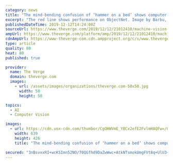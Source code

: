 ```yaml
---
category: news
title: "The mind-bending confusion of ‘hammer on a bed’ shows computer vision is far from solved"
excerpt: "The red line shows performance on ObjectNet. Image by Barbu, Mayo, et al. This fragility in computer vision systems is well-known, though, and AI engineers have been working on this problem for years. They’ve even released similar datasets before ..."
publishedDateTime: 2019-12-12T14:24:00Z
sourceUrl: https://www.theverge.com/2019/12/12/21012410/machine-vision-ai-adversarial-images-dataset-objectnet-mit-algorithms
ampUrl: https://www.theverge.com/platform/amp/2019/12/12/21012410/machine-vision-ai-adversarial-images-dataset-objectnet-mit-algorithms
cdnAmpUrl: https://www-theverge-com.cdn.ampproject.org/c/s/www.theverge.com/platform/amp/2019/12/12/21012410/machine-vision-ai-adversarial-images-dataset-objectnet-mit-algorithms
type: article
quality: 80
heat: 80
published: true

provider:
  name: The Verge
  domain: theverge.com
  images:
    - url: /assets/images/organizations/theverge.com-50x50.jpg
      width: 50
      height: 50

topics:
  - AI
  - Computer Vision

images:
  - url: https://cdn.vox-cdn.com/thumbor/CgOHWVmE_YBCx2efE2FvlmHAQFw=/0x0:639x426/1400x933/filters:focal(269x162:371x264):no_upscale()/cdn.vox-cdn.com/uploads/chorus_image/image/65883344/objectnet_collage_1800.0.png
    width: 639
    height: 426
    title: "The mind-bending confusion of ‘hammer on a bed’ shows computer vision is far from solved"

secured: "3nBsvxxRI+wcKSImn52NO/70QGfhd9DaZwWwc+AtkNTsmokUmgFVt8q+UlU3+S4oe96Ilu0X8hxf1vChhTSfhBjxxFv1t/r8MZ6sISS3qHlFOXrrKpXK52uVybeHx5zKJWV1h7/j44GdmTwK7PwzjMg5FiOckzMDjrrv3jzhQICkyO3UXQ+4ixfUTsoWNCy7PuK1NQixQ493MhvP2HO90kuNQHTVGhBV1yooltXgr/Xn35WDjzTdjgasjxEgF//LVM6LKFyqcdAELhOv4Lkpfw==;7/3wwy2Aa5c/OY6JZ1Q0pw=="
---
```


